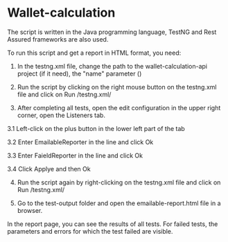 # Wallet-calculation
The script is written in the Java programming language, TestNG and Rest Assured frameworks are also used.

To run this script and get a report in HTML format, you need:

1. In the testng.xml file, change the path to the wallet-calculation-api project (if it need), the "name" parameter (<test verbose = "2" preserve-order = "true" name = "C: / Users / User / IdeaProjects / wallet- calculation-api ">)

2. Run the script by clicking on the right mouse button on the testng.xml file and click on Run /testng.xml/

3. After completing all tests, open the edit configuration in the upper right corner, open the Listeners tab.

3.1 Left-click on the plus button in the lower left part of the tab

3.2 Enter EmailableReporter in the line and click Ok

3.3 Enter FaieldReporter in the line and click Ok

3.4 Click Applye and then Ok

4. Run the script again by right-clicking on the testng.xml file and click on Run /testng.xml/

5. Go to the test-output folder and open the emailable-report.html file in a browser.

In the report page, you can see the results of all tests.
For failed tests, the parameters and errors for which the test failed are visible.
